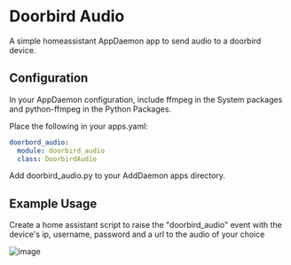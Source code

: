 # Doorbird Audio
A simple homeassistant AppDaemon app to send audio to a doorbird device.

## Configuration

In your AppDaemon configuration, include ffmpeg in the System packages and python-ffmpeg in the Python Packages.

Place the following in your apps.yaml:
```yaml
doorbord_audio:
  module: doorbird_audio
  class: DoorbirdAudio
```
Add doorbird_audio.py to your AddDaemon apps directory.

## Example Usage

Create a home assistant script to raise the "doorbird_audio" event with the device's ip, username, password and a url to the audio of your choice

![image](https://github.com/coobnoob/doorbell-audio/assets/29867612/ed384426-cf60-433b-a9fd-bef0ae2ba7ee)





